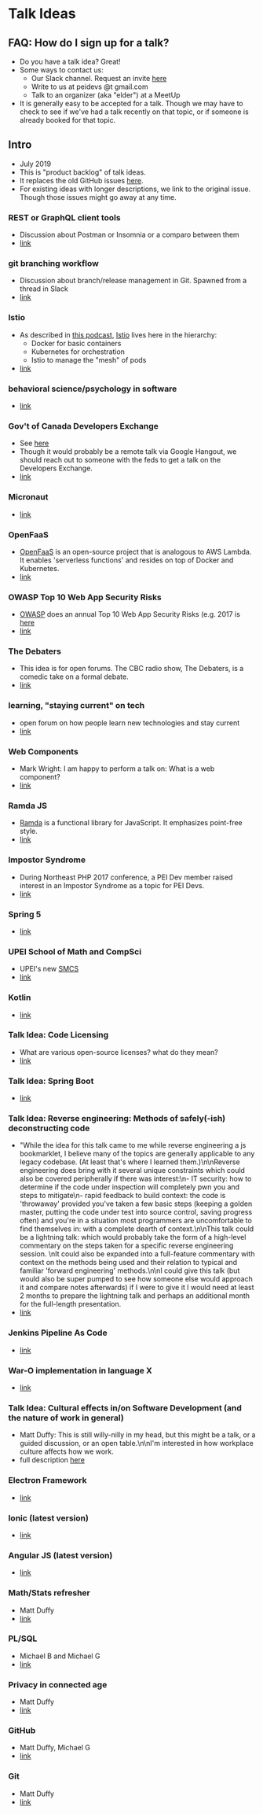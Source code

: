 # Talk Ideas

## FAQ: How do I sign up for a talk?

* Do you have a talk idea? Great!
* Some ways to contact us:
    * Our Slack channel. Request an invite [here](https://docs.google.com/forms/d/e/1FAIpQLScjMRLiiKXqeHCjCSAD37mFxJdH5fskiok-LUaIGtPUZ63glw/viewform) 
    * Write to us at peidevs @t gmail.com
    * Talk to an organizer (aka "elder") at a MeetUp
* It is generally easy to be accepted for a talk. Though we may have to check to see if we've had a talk recently on that topic, or if someone is already booked for that topic.

## Intro

* July 2019
* This is "product backlog" of talk ideas.
* It replaces the old GitHub issues [here](https://github.com/peidevs/Event_Resources/issues).
* For existing ideas with longer descriptions, we link to the original issue. Though those issues might go away at any time.

### REST or GraphQL client tools
* Discussion about Postman or Insomnia or a comparo between them
* [link](https://github.com/peidevs/Event_Resources/issues/91)

### git branching workflow
* Discussion about branch/release management in Git. Spawned from a thread in Slack
* [link](https://github.com/peidevs/Event_Resources/issues/90)

### Istio
* As described in [this podcast](https://changelog.com/podcast/311), [Istio](https://istio.io/) lives here in the hierarchy:
    * Docker for basic containers
    * Kubernetes for orchestration  
    * Istio to manage the "mesh" of pods
* [link](https://github.com/peidevs/Event_Resources/issues/86)

### behavioral science/psychology in software
* [link](https://github.com/peidevs/Event_Resources/issues/85)

### Gov't of Canada Developers Exchange
* See [here](https://gcdevexchange-carrefourproggc.org/en)
* Though it would probably be a remote talk via Google Hangout, we should reach out to someone with the feds to get a talk on the Developers Exchange. 
* [link](https://github.com/peidevs/Event_Resources/issues/84)

### Micronaut
* [link](https://github.com/peidevs/Event_Resources/issues/83)

### OpenFaaS
* [OpenFaaS](https://www.openfaas.com/) is an open-source project that is analogous to AWS Lambda. It enables 'serverless functions' and resides on top of Docker and Kubernetes. 
* [link](https://github.com/peidevs/Event_Resources/issues/82)

### OWASP Top 10 Web App Security Risks
* [OWASP](https://www.owasp.org/index.php/Main_Page) does an annual Top 10 Web App Security Risks (e.g. 2017 is [here](https://www.owasp.org/images/7/72/OWASP_Top_10-2017_%28en%29.pdf.pdf)
* [link](https://github.com/peidevs/Event_Resources/issues/81)

### The Debaters
* This idea is for open forums. The CBC radio show, The Debaters, is a comedic take on a formal debate.
* [link](https://github.com/peidevs/Event_Resources/issues/79)

### learning, "staying current" on tech
* open forum on how people learn new technologies and stay current
* [link](https://github.com/peidevs/Event_Resources/issues/78)

###  Web Components
* Mark Wright: I am happy to perform a talk on: What is a web component?
* [link](https://github.com/peidevs/Event_Resources/issues/72)

### Ramda JS
* [Ramda](http://ramdajs.com/) is a functional library for JavaScript. It emphasizes point-free style. 
* [link](https://github.com/peidevs/Event_Resources/issues/71)

### Impostor Syndrome
* During Northeast PHP 2017 conference, a PEI Dev member raised interest in an Impostor Syndrome as a topic for PEI Devs.
* [link](https://github.com/peidevs/Event_Resources/issues/69)

### Spring 5
* [link](https://github.com/peidevs/Event_Resources/issues/68)

### UPEI School of Math and CompSci
* UPEI's new [SMCS](http://www.upei.ca/programsandcourses/mathematical-and-computational-sciences)
* [link](https://github.com/peidevs/Event_Resources/issues/66)

### Kotlin
* [link](https://github.com/peidevs/Event_Resources/issues/64)

### Talk Idea: Code Licensing
* What are various open-source licenses? what do they mean?
* [link](https://github.com/peidevs/Event_Resources/issues/54)

### Talk Idea: Spring Boot
* [link](https://github.com/peidevs/Event_Resources/issues/53)

### Talk Idea: Reverse engineering: Methods of safely(-ish) deconstructing code
* "While the idea for this talk came to me while reverse engineering a js bookmarklet, I believe many of the topics are generally applicable to any legacy codebase. (At least that's where I learned them.)\n\nReverse engineering does bring with it several unique constraints which could also be covered peripherally if there was interest:\n- IT security: how to determine if the code under inspection will completely pwn you and steps to mitigate\n- rapid feedback to build context: the code is 'throwaway' provided you've taken a few basic steps (keeping a golden master, putting the code under test into source control, saving progress often) and you're in a situation most programmers are uncomfortable to find themselves in: with a complete dearth of context.\n\nThis talk could be a lightning talk: which would probably take the form of a high-level commentary on the steps taken for a specific reverse engineering session. \nIt could also be expanded into a full-feature commentary with context on the methods being used and their relation to typical and familiar 'forward engineering' methods.\n\nI could give this talk (but would also be super pumped to see how someone else would approach it and compare notes afterwards) if I were to give it I would need at least 2 months to prepare the lightning talk and perhaps an additional month for the full-length presentation.
* [link](https://github.com/peidevs/Event_Resources/issues/50)

### Jenkins Pipeline As Code
* [link](https://github.com/peidevs/Event_Resources/issues/49)

### War-O implementation in language X
* [link](https://github.com/peidevs/Event_Resources/issues/48)

### Talk Idea: Cultural effects in/on Software Development (and the nature of work in general)
* Matt Duffy: This is still willy-nilly in my head, but this might be a talk, or a guided discussion, or an open table.\n\nI'm interested in how workplace culture affects how we work.
* full description [here](https://github.com/peidevs/Event_Resources/issues/47)

### Electron Framework
* [link](https://github.com/peidevs/Event_Resources/issues/46)

### Ionic (latest version)
* [link](https://github.com/peidevs/Event_Resources/issues/44)

### Angular JS (latest version)
* [link](https://github.com/peidevs/Event_Resources/issues/43)

### Math/Stats refresher
* Matt Duffy
* [link](https://github.com/peidevs/Event_Resources/issues/42)

### PL/SQL
* Michael B and Michael G
* [link](https://github.com/peidevs/Event_Resources/issues/33)

### Privacy in connected age
* Matt Duffy
* [link](https://github.com/peidevs/Event_Resources/issues/30) 

### GitHub
* Matt Duffy, Michael G
* [link](https://github.com/peidevs/Event_Resources/issues/21)

### Git
* Matt Duffy
* [link](https://github.com/peidevs/Event_Resources/issues/20)

